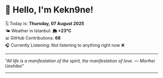 # 👋 Hello, I'm Kekn9ne!

🗓️ Today is: **Thursday, 07 August 2025**  
🌤️ Weather in Istanbul: **🌦   +23°C**  
📊 GitHub Contributions: **68**  
🎧 Currently Listening: Not listening to anything right now ❌

---

_"All life is a manifestation of the spirit, the manifestation of love. — *Morihei Ueshiba*"_

---
